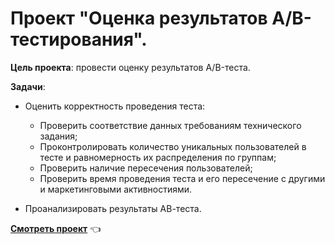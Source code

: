 # Проект "Оценка результатов A/B-тестирования".

**Цель проекта**: провести оценку результатов A/B-теста. 

**Задачи**:

 - Оценить корректность проведения теста:
      - Проверить соответствие данных требованиям технического задания;
      - Проконтролировать количество уникальных пользователей в тесте и равномерность их распределения по группам;
      - Проверить наличие пересечения пользователей;
      - Проверить время проведения теста и его пересечение с другими и маркетинговыми активностиями.
            
 - Проанализировать результаты АВ-теста.



**[Смотреть проект](https://github.com/Alie-in-Wonderland/data-analyst-projects/blob/main/%D0%90B-%D1%82%D0%B5%D1%81%D1%82%D0%B8%D1%80%D0%BE%D0%B2%D0%B0%D0%BD%D0%B8%D0%B5/%D0%90%D0%92-test.ipynb)**  👈


